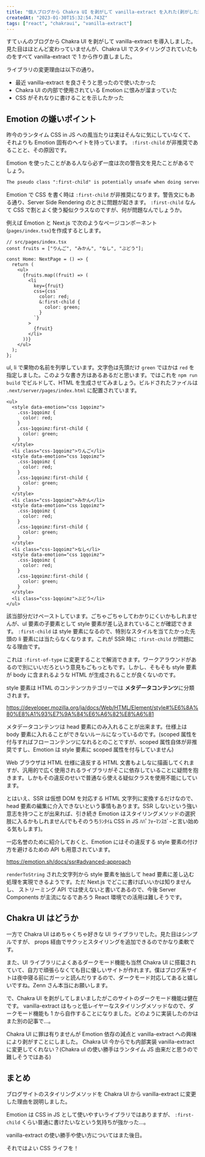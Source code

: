 ```yaml
---
title: "個人ブログから Chakra UI を剥がして vanilla-extract を入れた(剥がした理由編)"
createdAt: "2023-01-30T15:32:54.743Z"
tags: ["react", "chakraui", "vanilla-extract"]
---
```


すてぃんのブログから Chakra UI を剥がして vanilla-extract を導入しました。見た目はほとんど変わっていませんが、Chakra UI でスタイリングされていたものをすべて vanilla-extract で 1 から作り直しました。

ライブラリの変更理由は以下の通り。

- 最近 vanilla-extract を良さそうと思ったので使いたかった
- Chakra UI の内部で使用されている Emotion に恨みが溜まっていた
- CSS がそれなりに書けることを示したかった

## Emotion の嫌いポイント

昨今のランタイム CSS in JS への風当たりは実はそんなに気にしていなくて、それよりも Emotion 固有のヘイトを持っています。 `:first-child` が非推奨であることと、その原因です。

Emotion を使ったことがある人なら必ず一度は次の警告文を見たことがあるでしょう。

```txt
The pseudo class ":first-child" is potentially unsafe when doing server-side rendering. Try changing it to ":first-of-type".
```

Emotion で CSS を書く時は `:first-child` が非推奨になります。警告文にもある通り、Server Side Rendering のときに問題が起きます。 `:first-child` なんて CSS で割とよく使う擬似クラスなのですが、何が問題なんでしょうか。

例えば Emotion と Next.js で次のようなページコンポーネント(`pages/index.tsx`)を作成するとします。

```tsx
// src/pages/index.tsx
const fruits = ["りんご", "みかん", "なし", "ぶどう"];

const Home: NextPage = () => {
  return (
    <ul>
      {fruits.map((fruit) => (
        <li
          key={fruit}
          css={css`
            color: red;
            &:first-child {
              color: green;
            }
          `}
        >
          {fruit}
        </li>
      ))}
    </ul>
  );
};
```

ul, li で果物の名前を列挙しています。文字色は先頭だけ `green` でほかは `red` を指定しました。このような書き方はあるあるだと思います。ではこれを `npm run build` でビルドして、HTML を生成させてみましょう。ビルドされたファイルは `.next/server/pages/index.html` に配置されています。

```tsx
<ul>
  <style data-emotion="css 1qqoimz">
    .css-1qqoimz {
      color: red;
    }
    .css-1qqoimz:first-child {
      color: green;
    }
  </style>
  <li class="css-1qqoimz">りんご</li>
  <style data-emotion="css 1qqoimz">
    .css-1qqoimz {
      color: red;
    }
    .css-1qqoimz:first-child {
      color: green;
    }
  </style>
  <li class="css-1qqoimz">みかん</li>
  <style data-emotion="css 1qqoimz">
    .css-1qqoimz {
      color: red;
    }
    .css-1qqoimz:first-child {
      color: green;
    }
  </style>
  <li class="css-1qqoimz">なし</li>
  <style data-emotion="css 1qqoimz">
    .css-1qqoimz {
      color: red;
    }
    .css-1qqoimz:first-child {
      color: green;
    }
  </style>
  <li class="css-1qqoimz">ぶどう</li>
</ul>
```

該当部分だけペーストしています。ごちゃごちゃしてわかりにくいかもしれませんが、ul 要素の子要素として style 要素が差し込まれていることが確認できます。 `:first-child` は style 要素になるので、特別なスタイルを当てたかった先頭の li 要素には当たらなくなります。これが SSR 時に `:first-child` が問題になる理由です。

これは `:first-of-type` に変更することで解消できます。ワークアラウンドがあるので別にいいだろという意見もごもっともです。しかし、そもそも style 要素が body に含まれるような HTML が生成されることが良くないのです。

style 要素は HTML のコンテンツカテゴリーでは **メタデータコンテンツ**に分類されます。

https://developer.mozilla.org/ja/docs/Web/HTML/Element/style#%E6%8A%80%E8%A1%93%E7%9A%84%E6%A6%82%E8%A6%81

メタデータコンテンツは head 要素にのみ入れることが出来ます。仕様上は body 要素に入れることができないルールになっているのです。(scoped 属性を付与すればフローコンテンツになれるとのことですが、scoped 属性自体が非推奨ですし、Emotion は style 要素に scoped 属性を付与していません)

Web ブラウザは HTML 仕様に違反する HTML 文書もよしなに描画してくれますが、汎用的で広く使用されるライブラリがそこに依存していることに疑問を抱きます。しかもその違反のせいで普通なら使える疑似クラスを使用不能にしています。

とはいえ、SSR は仮想 DOM を対応する HTML 文字列に変換するだけなので、head 要素の編集に介入できないという事情もあります。SSR しないという強い意志を持つことが出来れば、引き続き Emotion はスタイリングメソッドの選択肢に入るかもしれません(でもそのうちﾗﾝﾀｲﾑ CSS in JS ﾊﾊﾟﾌｫｰﾏﾝｽｶﾞｰと言い始める気もします)。

一応名誉のために紹介しておくと、Emotion にはその違反する style 要素の付け方を避けるための API も用意されています。

https://emotion.sh/docs/ssr#advanced-approach

`renderToString` された文字列から style 要素を抽出して head 要素に差し込む処理を実現できるようです。ただ Next.js でどこに書けばいいかは知りませんし、 ストリーミング API では使えないと書いてあるので、今後 Server Components が主流になるであろう React 環境での活用は難しそうです。

## Chakra UI はどうか

一方で Chakra UI はめちゃくちゃ好きな UI ライブラリでした。見た目はシンプルですが、 props 経由でサクッとスタイリングを追加できるのでかなり柔軟です。

また、UI ライブラリによくあるダークモード機能も当然 Chakra UI に搭載されていて、自力で頑張らなくても目に優しいサイトが作れます。僕はブログ系サイトは夜中寝る前にガーッと読んだりするので、ダークモード対応してあると嬉しいですね。Zenn さん本当にお願いします。

で、Chakra UI を剥がしてしまいましたがこのサイトのダークモード機能は健在です。 vanilla-extract はもっと低レイヤーなスタイリングメソッドなので、ダークモード機能も 1 から自作することになりました。どのように実装したのかはまた別の記事で…。

Chakra UI に罪は有りませんが Emotion 依存の減点と vanilla-extract への興味により剥がすことにしました。 Chakra UI 今からでも内部実装 vanilla-extract に変更してくれない？(Chakra uI の使い勝手はランタイム JS 由来だと思うので難しそうではある)

## まとめ

ブログサイトのスタイリングメソッドを Chakra UI から vanilla-extract に変更した理由を説明しました。

Emotion は CSS in JS として使いやすいライブラリではありますが、 `:first-child` くらい普通に書けたいなという気持ちが強かった…。

vanilla-extract の使い勝手や使い方についてはまた後日。

それではよい CSS ライフを！
